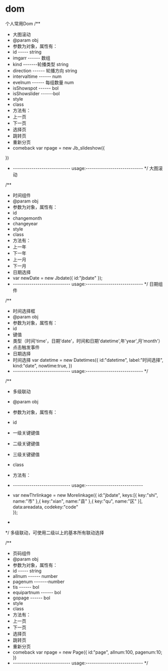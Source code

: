 # dom
个人常用Dom
/**
 * 大图滚动
 * @param obj	
 * 参数为对象，属性有：
 * id ----- string
 * imgarr ------ 数组
 * kind -------轮播类型  string
 * direction ------ 轮播方向  string
 * intervaltime ------ num
 * evelnum ------ 每组数量 num
 * isShowspot ------ bol
 * isShowslider ------bol
 * style
 * class
 * 方法有：
 * 上一页
 * 下一页
 * 选择页
 * 跳转页
 * 重新分页
 * comeback
var npage = new Jb_slideshow({
 	
 })
 * ---------------------------- usage:----------------------------
 */
 大图滚动
 
 /**
 * 时间组件
 * @param obj	
 * 参数为对象，属性有：
 * id
 * changemonth
 * changeyear
 * style
 * class
 * 方法有：
 * 上一年
 * 下一年
 * 上一月
 * 下一月
 * 日期选择
 * var newDate = new Jbdate({
	id:"jbdate"
});
 * ---------------------------- usage:----------------------------
 */
 日期组件
 
 /**
 * 时间选择框
 * @param obj	
 * 参数为对象，属性有：
 * id
 * 键值
 * 类型（时间'time'，日期'date'，时间和日期'datetime',年'year',月'month'）
 * 点击触发事件
 * 日期选择
 * 时间选择
	var datetime = new Datetimes({
 	id:"datetime",
 	label:"时间选择",
 	kind:"date",
 	nowtime:true,
 })
 * ---------------------------- usage:----------------------------
 */
 
 /**
 * 多级联动
 * @param obj
 * 参数为对象，属性有：
 * id
 * 一级关键键值
 * 二级关键键值
 * 三级关键键值
 * class
 * 方法有：

 * ---------------------------- usage:----------------------------
 * var newThrlinkage = new Morelinkage({
	id:"jbdate",
	keys:[{
		key:"shi",
		name:"市"
	},{
		key:"xian",
		name:"县"
	},{
		key:"qu",
		name:"区"
	}],
	data:areadata,
	codekey:"code"	
});
 * 
 */
 多级联动，可使用二级以上的基本所有联动选择
 
/**
 * 页码组件
 * @param obj	
 * 参数为对象，属性有：
 * id ----- string
 * allnum ------ number
 * pagenum -------number
 * tis ------ bol
 * equipartnum ------ bol
 * gopage ------ bol
 * style
 * class
 * 方法有：
 * 上一页
 * 下一页
 * 选择页
 * 跳转页
 * 重新分页
 * comeback
var npage = new Page({
 	id:"page",
 	allnum:100,
 	pagenum:10;
 })
 * ---------------------------- usage:----------------------------
 */
